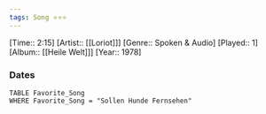 ```yaml
---
tags: Song ⭐⭐⭐ 
---
```

[Time:: 2:15]
[Artist:: [[Loriot]]]
[Genre:: Spoken & Audio]
[Played:: 1]
[Album:: [[Heile Welt]]]
[Year:: 1978]
### Dates
````dataview
TABLE Favorite_Song
WHERE Favorite_Song = "Sollen Hunde Fernsehen"
````